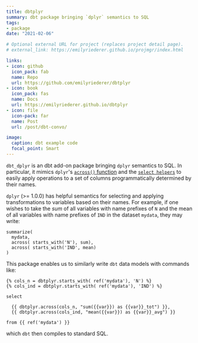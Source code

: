 ```yaml
---
title: dbtplyr
summary: dbt package bringing `dplyr` semantics to SQL
tags:
- package
date: "2021-02-06"

# Optional external URL for project (replaces project detail page).
# external_link: https://emilyriederer.github.io/projmgr/index.html

links:
- icon: github
  icon_pack: fab
  name: Repo
  url: https://github.com/emilyriederer/dbtplyr
- icon: book
  icon_pack: fas
  name: Docs
  url: https://emilyriederer.github.io/dbtplyr
- icon: file
  icon-pack: far
  name: Post
  url: /post/dbt-convo/

image:
  caption: dbt example code
  focal_point: Smart
---
```


`dbt_dplyr` is an dbt add-on package bringing `dplyr` semantics to SQL. In particular, it mimics `dplyr`'s [`across()` function](https://www.tidyverse.org/blog/2020/04/dplyr-1-0-0-colwise/) 
and the [`select helpers`](https://tidyselect.r-lib.org/reference/select_helpers.html) to easily apply operations to a set of columns programmatically determined by their names. 

`dplyr` (>= 1.0.0) has helpful semantics for selecting and applying transformations to variables based on their names.
For example, if one wishes to take the *sum* of all variables with name prefixes of `N` and the mean of all variables with
name prefixes of `IND` in the dataset `mydata`, they may write:

```
summarize(
  mydata, 
  across( starts_with('N'), sum),
  across( starts_with('IND', mean)
)
```

This package enables us to similarly write `dbt` data models with commands like:

```
{% cols_n = dbtplyr.starts_with( ref('mydata'), 'N') %}
{% cols_ind = dbtplyr.starts_with( ref('mydata'), 'IND') %}

select

  {{ dbtplyr.across(cols_n, "sum({{var}}) as {{var}}_tot") }},
  {{ dbtplyr.across(cols_ind, "mean({{var}}) as {{var}}_avg") }}

from {{ ref('mydata') }}
```

which `dbt` then compiles to standard SQL.
